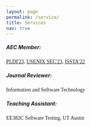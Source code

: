 ```yaml
---
layout: page
permalink: /service/
title: Services
nav: true
---
```


##### **AEC Member:**
<span style="font-family:Consolas; font-size:1em;">[PLDI'23](https://pldi23.sigplan.org/), [USENIX SEC'23](https://www.usenix.org/conference/usenixsecurity23/call-for-artifacts), [ISSTA'22](https://conf.researchr.org/track/issta-2022/issta-2022-artifact-evaluation) </span>

##### **Journal Reviewer:**
<span style="font-family:Consolas; font-size:1em;">Information and Software Technology</span>

##### **Teaching Assistant:**
<span style="font-family:Consolas; font-size:1em;">EE382C Software Testing, UT Austin</span>
